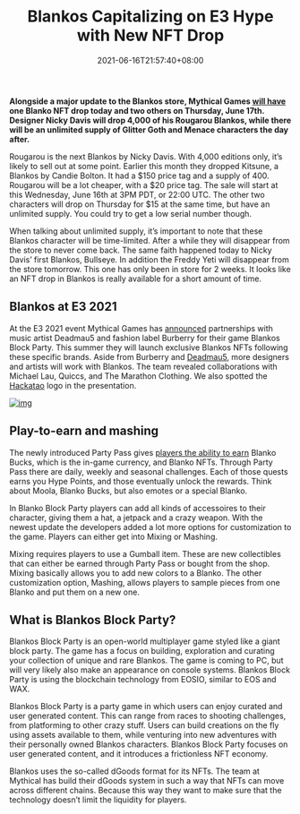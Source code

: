 ﻿---
title: "Blankos Capitalizing on E3 Hype with New NFT Drop"
date: 2021-06-16T21:57:40+08:00
lastmod: 2021-06-16T16:45:40+08:00
draft: false
authors: ["Lionel"]
description: "Alongside a major update to the Blankos store, Mythical Games will have one Blanko NFT drop today and two others on Thursday, June 17th. Designer Nicky Davis will drop 4,000 of his Rougarou Blankos, while there will be an unlimited supply of Glitter Goth and Menace characters the day after."
featuredImage: "blankos-capitalizing-on-e3-hype-with-new-nft-drop.png"
tags: ["Strategy Games","Play to Earn"]
categories: ["news"]
news: ["Strategy Games"]
weight: 
lightgallery: true
pinned: false
recommend: false
recommend1: false
---

**Alongside a major update to the Blankos store, Mythical Games [will have](https://blog.blankos.com/major-drop-june-16th-and-17th) one Blanko NFT drop today and two others on Thursday, June 17th. Designer Nicky Davis will drop 4,000 of his Rougarou Blankos, while there will be an unlimited supply of Glitter Goth and Menace characters the day after.**

Rougarou is the next Blankos by Nicky Davis. With 4,000 editions only, it’s likely to sell out at some point. Earlier this month they dropped Kitsune, a Blankos by Candie Bolton. It had a $150 price tag and a supply of 400. Rougarou will be a lot cheaper, with a $20 price tag. The sale will start at this Wednesday, June 16th at 3PM PDT, or 22:00 UTC. The other two characters will drop on Thursday for $15 at the same time, but have an unlimited supply. You could try to get a low serial number though.

When talking about unlimited supply, it’s important to note that these Blankos character will be time-limited. After a while they will disappear from the store to never come back. The same faith happened today to Nicky Davis’ first Blankos, Bullseye. In addition the Freddy Yeti will disappear from the store tomorrow. This one has only been in store for 2 weeks. It looks like an NFT drop in Blankos is really available for a short amount of time.

## Blankos at E3 2021

At the E3 2021 event Mythical Games has [announced](https://www.playtoearn.online/2021/06/14/deadmau5-and-burberry-coming-to-blankos-this-summer/) partnerships with music artist Deadmau5 and fashion label Burberry for their game Blankos Block Party. This summer they will launch exclusive Blankos NFTs following these specific brands. Aside from Burberry and [Deadmau5](https://www.playtoearn.online/tag/deadmau5/), more designers and artists will work with Blankos. The team revealed collaborations with Michael Lau, Quiccs, and The Marathon Clothing. We also spotted the [Hackatao](https://www.playtoearn.online/tag/hackatao/) logo in the presentation.

[![img](https://a.impactradius-go.com/display-ad/12209-1021456)](https://www.playtoearn.online/2021/06/16/blankos-capitalizing-on-e3-hype-with-new-nft-drop/)



## Play-to-earn and mashing

The newly introduced Party Pass gives [players the ability to earn](https://www.playtoearn.online/tag/play-to-earn/) Blanko Bucks, which is the in-game currency, and Blanko NFTs. Through Party Pass there are daily, weekly and seasonal challenges. Each of those quests earns you Hype Points, and those eventually unlock the rewards. Think about Moola, Blanko Bucks, but also emotes or a special Blanko.

In Blanko Block Party players can add all kinds of accessoires to their character, giving them a hat, a jetpack and a crazy weapon. With the newest update the developers added a lot more options for customization to the game. Players can either get into Mixing or Mashing.

Mixing requires players to use a Gumball item. These are new collectibles that can either be earned through Party Pass or bought from the shop. Mixing basically allows you to add new colors to a Blanko. The other customization option, Mashing, allows players to sample pieces from one Blanko and put them on a new one. 

## What is Blankos Block Party?

Blankos Block Party is an open-world multiplayer game styled like a giant block party. The game has a focus on building, exploration and curating your collection of unique and rare Blankos. The game is coming to PC, but will very likely also make an appearance on console systems. Blankos Block Party is using the blockchain technology from EOSIO, similar to EOS and WAX.

Blankos Block Party is a party game in which users can enjoy curated and user generated content. This can range from races to shooting challenges, from platforming to other crazy stuff. Users can build creations on the fly using assets available to them, while venturing into new adventures with their personally owned Blankos characters. Blankos Block Party focuses on user generated content, and it introduces a frictionless NFT economy.

Blankos uses the so-called dGoods format for its NFTs. The team at Mythical has build their dGoods system in such a way that NFTs can move across different chains. Because this way they want to make sure that the technology doesn’t limit the liquidity for players.